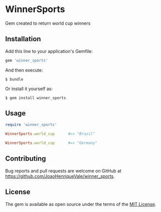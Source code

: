 # WinnerSports

Gem created to return world cup winners

## Installation

Add this line to your application's Gemfile:

```ruby
gem 'winner_sports'
```

And then execute:

    $ bundle

Or install it yourself as:

    $ gem install winner_sports

## Usage

```ruby
require 'winner_sports'

WinnerSports.world_cup      #=> "Brazil"

WinnerSports.world_cup      #=> "Germany"
```

## Contributing

Bug reports and pull requests are welcome on GitHub at https://github.com/JoaoHenriqueVale/winner_sports.

## License

The gem is available as open source under the terms of the [MIT License](https://opensource.org/licenses/MIT).
